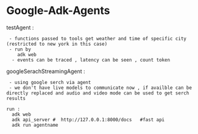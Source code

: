# Google-Adk-Agents

  testAgent : 
  
     - functions passed to tools get weather and time of specific city (restricted to new york in this case)
     - run by  
        adk web
      - events can be traced , latency can be seen , count token 


  googleSerachStreamingAgent :
  
     - using google serch via agent
     - we don't have live models to communicate now , if availble can be directly replaced and audio and video mode can be used to get serch results

    run :
      adk web
      adk api_server #  http://127.0.0.1:8000/docs   #fast api
      adk run agentname
